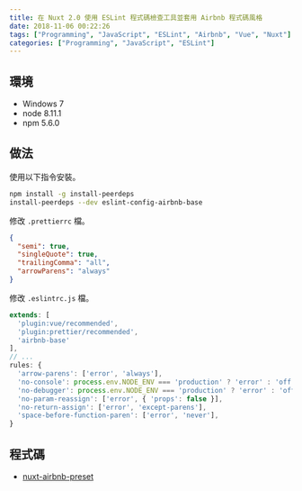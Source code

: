```yaml
---
title: 在 Nuxt 2.0 使用 ESLint 程式碼檢查工具並套用 Airbnb 程式碼風格
date: 2018-11-06 00:22:26
tags: ["Programming", "JavaScript", "ESLint", "Airbnb", "Vue", "Nuxt"]
categories: ["Programming", "JavaScript", "ESLint"]
---
```


## 環境

- Windows 7
- node 8.11.1
- npm 5.6.0

## 做法

使用以下指令安裝。

```bash
npm install -g install-peerdeps
install-peerdeps --dev eslint-config-airbnb-base
```

修改 `.prettierrc` 檔。

```json
{
  "semi": true,
  "singleQuote": true,
  "trailingComma": "all",
  "arrowParens": "always"
}
```

修改 `.eslintrc.js` 檔。

```js
extends: [
  'plugin:vue/recommended',
  'plugin:prettier/recommended',
  'airbnb-base'
],
// ...
rules: {
  'arrow-parens': ['error', 'always'],
  'no-console': process.env.NODE_ENV === 'production' ? 'error' : 'off',
  'no-debugger': process.env.NODE_ENV === 'production' ? 'error' : 'off',
  'no-param-reassign': ['error', { 'props': false }],
  'no-return-assign': ['error', 'except-parens'],
  'space-before-function-paren': ['error', 'never'],
}
```

## 程式碼

- [nuxt-airbnb-preset](https://github.com/memochou1993/nuxt-airbnb-preset)
